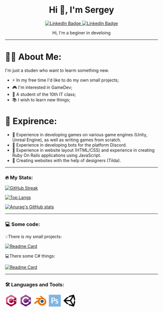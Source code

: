 <h1 align="center">Hi 👋, I'm Sergey</h1>

<div align="center" id="badges">
  <a href="sergey.rautbart@gmail.com">
    <img src="https://img.shields.io/badge/Gmail-red?logo=gmail&logoColor=white&style=for-the-badge" alt="LinkedIn Badge"/>
  </a>
  <a href="https://tlgg.ru/sergey_raut">
    <img src="https://img.shields.io/badge/Telegram-blue?logo=telegram&logoColor=white&style=for-the-badge" alt="LinkedIn Badge"/>
  </a>
</div>
<p align="center">Hi, I'm a beginer in develoing</p>

---
# :man_technologist: About Me:
I'm just a studen who want to learm something new.
- :zap: In my free time I'd like to do my own small projects;
- :video_game: I'm interested in GameDev;
- :seedling: A student of the 10th IT class;
- :books: I wish to learn new things;

# :notebook: Expirence:
- :green_book: Experience in developing games on various game
engines (Unity, Unreal Engine), as well as writing games from
scratch.
-  :blue_book: Experience in developing bots for the platform
Discord.
- :closed_book: Experience in website layout (HTML/CSS) and experience in
creating Ruby On Rails applications using
JavaScript.
- :orange_book: Creating websites with the help of designers (Tilda).

---

### :fire: My Stats:

[![GitHub Streak](http://github-readme-streak-stats.herokuapp.com?user=GitRaut&theme=midnight-purple&date_format=M%20j%5B%2C%20Y%5D)](https://git.io/streak-stats)

[![Top Langs](https://github-readme-stats.vercel.app/api/top-langs/?username=GitRaut&layout=compact&theme=midnight-purple)](https://github.com/anuraghazra/github-readme-stats)

[![Anurag's GitHub stats](https://github-readme-stats.vercel.app/api?username=GitRaut&theme=midnight-purple)](https://github.com/anuraghazra/github-readme-stats)

---

### :computer: Some code:

:bulb:There is my small projects:

[![Readme Card](https://github-readme-stats.vercel.app/api/pin/?username=GitRaut&repo=shtuki&theme=midnight-purple)](https://github.com/GitRaut/shtuki)

:computer:There some C# things:

[![Readme Card](https://github-readme-stats.vercel.app/api/pin/?username=GitRaut&repo=HomeWork&theme=midnight-purple)](https://github.com/GitRaut/HomeWork)

---
### :hammer_and_wrench: Languages and Tools:

<div>
    <img src="https://raw.githubusercontent.com/devicons/devicon/1119b9f84c0290e0f0b38982099a2bd027a48bf1/icons/cplusplus/cplusplus-original.svg" width="40" height="40"/>&nbsp;
    <img src="https://raw.githubusercontent.com/devicons/devicon/1119b9f84c0290e0f0b38982099a2bd027a48bf1/icons/csharp/csharp-original.svg" width="40" height="40"/>&nbsp;
    <img src="https://raw.githubusercontent.com/devicons/devicon/1119b9f84c0290e0f0b38982099a2bd027a48bf1/icons/blender/blender-original.svg" width="40" height="40"/>&nbsp;
    <img src="https://raw.githubusercontent.com/devicons/devicon/1119b9f84c0290e0f0b38982099a2bd027a48bf1/icons/photoshop/photoshop-plain.svg" width="40" height="40"/>&nbsp;
    <img src="https://raw.githubusercontent.com/devicons/devicon/1119b9f84c0290e0f0b38982099a2bd027a48bf1/icons/unity/unity-original.svg" width="40" height="40"/>&nbsp;
</div>